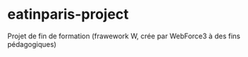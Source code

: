 # eatinparis-project
Projet de fin de formation (frawework W, crée par WebForce3 à des fins pédagogiques)
